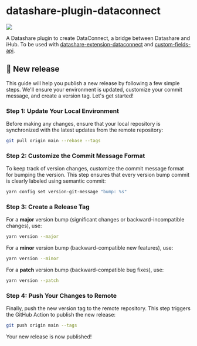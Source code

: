 # datashare-plugin-dataconnect

[![](https://img.shields.io/github/actions/workflow/status/icij/datashare-plugin-dataconnect/main.yml)](https://github.com/ICIJ/datashare-plugin-dataconnect/actions)

A Datashare plugin to create DataConnect, a bridge between Datashare and iHub.
To be used with [datashare-extension-dataconnect](https://github.com/ICIJ/datashare-extension-dataconnect/) and [custom-fields-api](https://github.com/ICIJ/custom-fields-api).

## 🤸 New release

This guide will help you publish a new release by following a few simple steps. We'll ensure your environment is updated, customize your commit message, and create a version tag. Let's get started!

### Step 1: Update Your Local Environment

Before making any changes, ensure that your local repository is synchronized with the latest updates from the remote repository:

```bash
git pull origin main --rebase --tags
```

### Step 2: Customize the Commit Message Format

To keep track of version changes, customize the commit message format for bumping the version. This step ensures that every version bump commit is clearly labeled using semantic commit:

```bash
yarn config set version-git-message "bump: %s"
```

### Step 3: Create a Release Tag

For a **major** version bump (significant changes or backward-incompatible changes), use:

```bash
yarn version --major
```

For a **minor** version bump (backward-compatible new features), use:

```bash
yarn version --minor
```

For a **patch** version bump (backward-compatible bug fixes), use:

```bash
yarn version --patch
```

### Step 4: Push Your Changes to Remote

Finally, push the new version tag to the remote repository. This step triggers the GitHub Action to publish the new release:

```bash
git push origin main --tags
```

Your new release is now published!